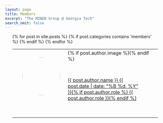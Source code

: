 ```yaml
---
layout: page
title: Members
excerpt: "The MINED Group @ Georgia Tech"
search_omit: false
---
```


<ul class="post-list">
	<table>
	{% for post in site.posts %} 
		{% if post.categories contains 'members' %}
		<tr>
		<td valign="middle">
			<li>
				{% if post.author.image %}<img src="{{ post.author.image }}" style="float: left; height: 125px; border-radius: 50%; border: 25px solid transparent">{% endif %}
					<article style="margin:50px; padding:0">					
						<a href="{{ site.url }}{{ post.url }}">{{ post.author.name }} <span class="entry-date"><time datetime="{{ post.date | date_to_xmlschema }}">{{ post.date | date: "%B %d, %Y" }}</time></span>{% if post.author.role %} <span class="excerpt">{{ post.author.role }}</span>{% endif %}</a>
					</article>
			</li>
		</td>
		</tr>
		{% endif %}
	{% endfor %}
	</table>
</ul>
